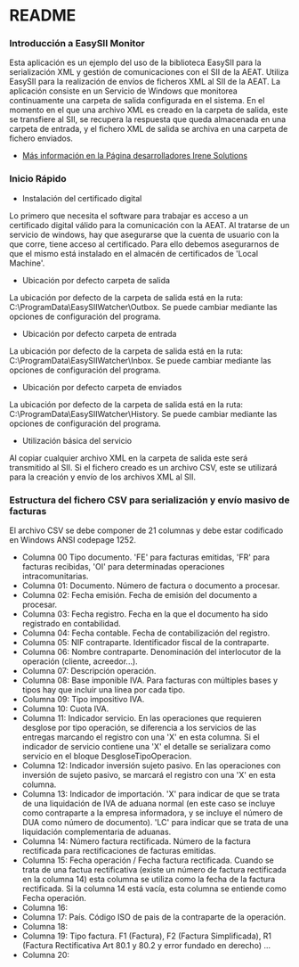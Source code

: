 # README #

### Introducción a EasySII Monitor ###

Esta aplicación es un ejemplo del uso de la biblioteca EasySII para la serialización XML y gestión de comunicaciones con el SII de la AEAT. Utiliza EasySII para la realización de envíos de ficheros XML al SII de la AEAT. 
La aplicación consiste en un Servicio de Windows que monitorea continuamente una carpeta de salida configurada en el sistema. En el momento en el que una archivo XML es creado en la carpeta de salida, este se transfiere al SII, se recupera la respuesta que queda almacenada en una carpeta de entrada, y el fichero XML de salida se archiva en una carpeta de fichero enviados.

* [Más información en la Página desarrolladores Irene Solutions](https://www.irenesolutions.com/developers.html#sii)

### Inicio Rápido ###

* Instalación del certificado digital

Lo primero que necesita el software para trabajar es acceso a un certificado digital válido para la comunicación con la AEAT. Al tratarse de un servicio de windows, hay que asegurarse que la cuenta de usuario con la que corre, tiene acceso al certificado. Para ello debemos asegurarnos de que el mismo está instalado en el almacén de certificados de 'Local Machine'.

* Ubicación por defecto carpeta de salida

La ubicación por defecto de la carpeta de salida está en la ruta: C:\ProgramData\EasySIIWatcher\Outbox. Se puede cambiar mediante las opciones de configuración del programa.

* Ubicación por defecto carpeta de entrada

La ubicación por defecto de la carpeta de salida está en la ruta: C:\ProgramData\EasySIIWatcher\Inbox. Se puede cambiar mediante las opciones de configuración del programa.

* Ubicación por defecto carpeta de enviados

La ubicación por defecto de la carpeta de salida está en la ruta: C:\ProgramData\EasySIIWatcher\History. Se puede cambiar mediante las opciones de configuración del programa.

* Utilización básica del servicio

Al copiar cualquier archivo XML en la carpeta de salida este será transmitido al SII. Si el fichero creado es un archivo CSV, este se utilizará para la creación y envío de los archivos XML al SII.

### Estructura del fichero CSV para serialización y envío masivo de facturas ###

El archivo CSV se debe componer de 21 columnas y debe estar codificado en Windows ANSI codepage 1252.  
- Columna 00 Tipo documento. 'FE' para facturas emitidas, 'FR' para facturas recibidas, 'OI' para determinadas operaciones intracomunitarias.  
- Columna 01: Documento. Número de factura o documento a procesar.
- Columna 02: Fecha emisión. Fecha de emisión del documento a procesar.  
- Columna 03: Fecha registro. Fecha en la que el documento ha sido registrado en contabilidad.
- Columna 04: Fecha contable. Fecha de contabilización del registro.
- Columna 05: NIF contraparte. Identificador fiscal de la contraparte.
- Columna 06: Nombre contraparte. Denominación del interlocutor de la operación (cliente, acreedor...).
- Columna 07: Descripción operación.
- Columna 08: Base imponible IVA. Para facturas con múltiples bases y tipos hay que incluir una línea por cada tipo.
- Columna 09: Tipo impositivo IVA.
- Columna 10: Cuota IVA.
- Columna 11: Indicador servicio. En las operaciones que requieren desglose por tipo operación, se diferencia a los servicios de las entregas marcando el registro con una 'X' en esta columna. Si el indicador de servicio contiene una 'X' el detalle se serializara como servicio en el bloque DesgloseTipoOperacion.
- Columna 12: Indicador inversión sujeto pasivo. En las operaciones con inversión de sujeto pasivo, se marcará el registro con una 'X' en esta columna. 
- Columna 13: Indicador de importación. 'X' para indicar de que se trata de una liquidación de IVA de aduana normal (en este caso se incluye como contraparte a la empresa informadora, y se incluye el número de DUA como número de documento). 'LC' para indicar que se trata de una liquidación complementaria de aduanas.
- Columna 14: Número factura rectificada. Número de la factura rectificada para rectificaciones de facturas emitidas.
- Columna 15: Fecha operación / Fecha factura rectificada. Cuando se trata de una factua rectificativa (existe un número de factura    rectificada en la columna 14) esta columna se utiliza como la fecha de la factura rectificada. Si la columna 14 está vacía, esta columna se entiende como Fecha operación.
- Columna 16:
- Columna 17: País. Código ISO de pais de la contraparte de la operación.
- Columna 18:
- Columna 19: Tipo factura. F1 (Factura), F2 (Factura Simplificada), R1 (Factura Rectificativa Art 80.1 y 80.2 y error fundado en derecho) ...
- Columna 20:

